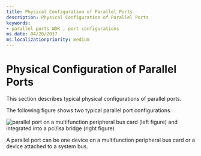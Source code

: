 ```yaml
---
title: Physical Configuration of Parallel Ports
description: Physical Configuration of Parallel Ports
keywords:
- parallel ports WDK , port configurations
ms.date: 04/20/2017
ms.localizationpriority: medium
---
```


# Physical Configuration of Parallel Ports





This section describes typical physical configurations of parallel ports.

The following figure shows two typical parallel port configurations.

![parallel port on a multifunction peripheral bus card (left figure) and integrated into a pci/isa bridge (right figure)](images/parport1.png)

A parallel port can be one device on a multifunction peripheral bus card or a device attached to a system bus.

 

 




